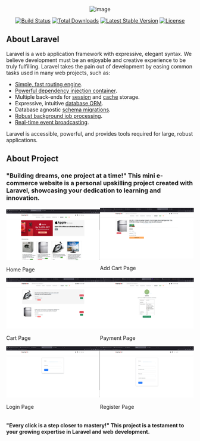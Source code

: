 <p align="center"><img src="https://picperf.io/https://laravelnews.s3.amazonaws.com/images/laravel-featured.png" width="400" alt='image'></p>

<p align="center">
<a href="https://travis-ci.org/laravel/framework"><img src="https://travis-ci.org/laravel/framework.svg" alt="Build Status"></a>
<a href="https://packagist.org/packages/laravel/framework"><img src="https://poser.pugx.org/laravel/framework/d/total.svg" alt="Total Downloads"></a>
<a href="https://packagist.org/packages/laravel/framework"><img src="https://poser.pugx.org/laravel/framework/v/stable.svg" alt="Latest Stable Version"></a>
<a href="https://packagist.org/packages/laravel/framework"><img src="https://poser.pugx.org/laravel/framework/license.svg" alt="License"></a>
</p>

## About Laravel

Laravel is a web application framework with expressive, elegant syntax. We believe development must be an enjoyable and creative experience to be truly fulfilling. Laravel takes the pain out of development by easing common tasks used in many web projects, such as:

- [Simple, fast routing engine](https://laravel.com/docs/routing).
- [Powerful dependency injection container](https://laravel.com/docs/container).
- Multiple back-ends for [session](https://laravel.com/docs/session) and [cache](https://laravel.com/docs/cache) storage.
- Expressive, intuitive [database ORM](https://laravel.com/docs/eloquent).
- Database agnostic [schema migrations](https://laravel.com/docs/migrations).
- [Robust background job processing](https://laravel.com/docs/queues).
- [Real-time event broadcasting](https://laravel.com/docs/broadcasting).

Laravel is accessible, powerful, and provides tools required for large, robust applications.

## About Project
<h3>"Building dreams, one project at a time!" This mini e-commerce website is a personal upskilling project created with Laravel, showcasing your dedication to learning and innovation.</h3>
<div style='display:flex;'>
    <span>
        <img src='https://github.com/Nandha-Kumar-cs/E-commerce/blob/main/ProjectImages/Capture.PNG?raw=true' width='300px'>
        <p>Home Page</p>
    </span>
     <span>
        <img src='https://github.com/Nandha-Kumar-cs/E-commerce/blob/main/ProjectImages/Capture4.PNG?raw=true' width='300px'>
        <p>Add Cart Page</p>
    </span>
</div>
<div style='display:flex;'>
    <span>
        <img src='https://github.com/Nandha-Kumar-cs/E-commerce/blob/main/ProjectImages/Capture5.PNG?raw=true' width='400px'>
        <p>Cart Page</p>
    </span>
     <span>
        <img src='https://github.com/Nandha-Kumar-cs/E-commerce/blob/main/ProjectImages/capture7.PNG?raw=true' width='400px'>
        <p>Payment Page</p>
    </span>
</div>
<div style='display:flex;'>
    <span>
        <img src='https://github.com/Nandha-Kumar-cs/E-commerce/blob/main/ProjectImages/Capture2.PNG?raw=true' width='400px'>
        <p>Login Page</p>
    </span>
     <span>
        <img src='https://github.com/Nandha-Kumar-cs/E-commerce/blob/main/ProjectImages/Capture3.PNG?raw=true' width='400px'>
        <p>Register Page</p>
    </span>
</div>



<h4>"Every click is a step closer to mastery!" This project is a testament to your growing expertise in Laravel and web development.</h4>
